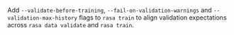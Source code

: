 Add `--validate-before-training`, `--fail-on-validation-warnings` and `--validation-max-history` flags to `rasa train` to align validation expectations across `rasa data validate` and `rasa train`.